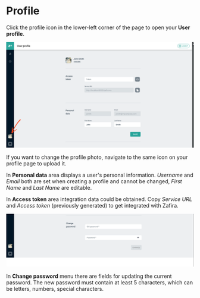# Profile

Click the profile icon in the lower-left corner of the page to open your **User profile**.

<p align="center">
  <img src="img/my_profile_menu.png">
</p>

If you want to change the profile photo, navigate to the same icon on your profile page to upload it.

In **Personal data** area displays a user's personal information. *Username* and *Email* both are set when creating a profile and cannot be changed, *First Name* and *Last Name* are editable.

In **Access token** area integration data could be obtained. Copy *Service URL* and *Access token* (previously generated) to get integrated with Zafira.

<p align="center">
  <img src="img/my_profile_change_password.png">
</p>

In **Change password** menu there are fields for updating the current password. The new password must contain at least 5 characters, which can be letters, numbers, special characters.
